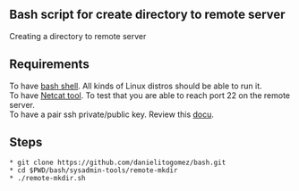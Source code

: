 ## Bash script for create directory to remote server
Creating a directory to remote server

## Requirements
To have [bash shell](https://www.gnu.org/software/bash/). All kinds of Linux distros should be able to run it.<br/>
To have [Netcat tool](http://netcat.sourceforge.net/). To test that you are able to reach port 22 on the remote server.<br/>
To have a pair ssh private/public key. Review this [docu](https://www.ssh.com/academy/ssh/public-key-authentication).

## Steps
```
* git clone https://github.com/danielitogomez/bash.git
* cd $PWD/bash/sysadmin-tools/remote-mkdir
* ./remote-mkdir.sh
```